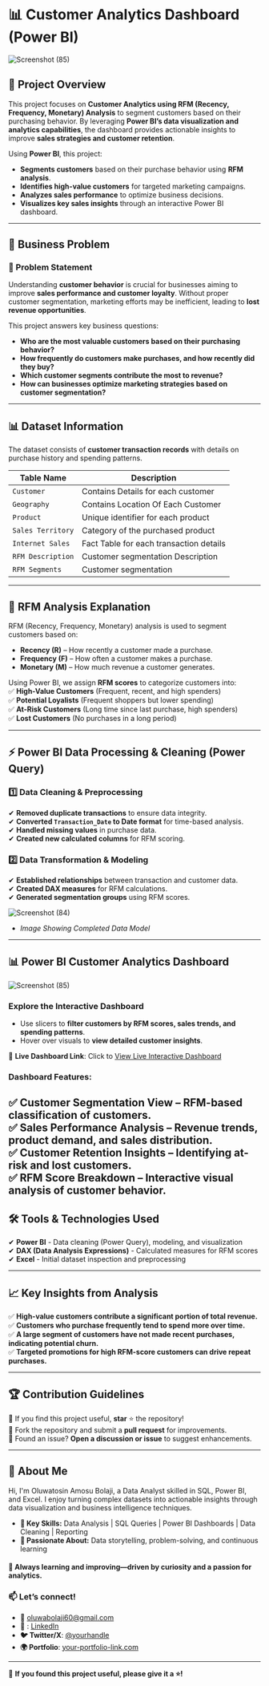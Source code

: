 # 📊 Customer Analytics Dashboard (Power BI)  

![Screenshot (85)](https://github.com/user-attachments/assets/b8746cc2-fec5-4f6e-9c7c-48b234f8bcda)


## 📌 Project Overview  
This project focuses on **Customer Analytics using RFM (Recency, Frequency, Monetary) Analysis** to segment customers based on their purchasing behavior. By leveraging **Power BI’s data visualization and analytics capabilities**, the dashboard provides actionable insights to improve **sales strategies and customer retention**.

Using **Power BI**, this project:  
- **Segments customers** based on their purchase behavior using **RFM analysis**.  
- **Identifies high-value customers** for targeted marketing campaigns.  
- **Analyzes sales performance** to optimize business decisions.  
- **Visualizes key sales insights** through an interactive Power BI dashboard.  

---

## 🎯 Business Problem  

### **🔎 Problem Statement**  
Understanding **customer behavior** is crucial for businesses aiming to improve **sales performance and customer loyalty**. Without proper customer segmentation, marketing efforts may be inefficient, leading to **lost revenue opportunities**.  

This project answers key business questions:  
- **Who are the most valuable customers based on their purchasing behavior?**  
- **How frequently do customers make purchases, and how recently did they buy?**  
- **Which customer segments contribute the most to revenue?**  
- **How can businesses optimize marketing strategies based on customer segmentation?**  

---

## 📊 Dataset Information  
The dataset consists of **customer transaction records** with details on purchase history and spending patterns.  

| Table Name         | Description |
|---------------------|-------------|
| `Customer`      |Contains Details for each customer |
| `Geography` | Contains Location Of Each Customer |
| `Product`       | Unique identifier for each product|
| `Sales Territory` | Category of the purchased product |
| `Internet Sales`     | Fact Table for each transaction details |
| `RFM Description` | Customer segmentation Description |
| `RFM Segments` | Customer segmentation |

---

## 🔎 **RFM Analysis Explanation**  
RFM (Recency, Frequency, Monetary) analysis is used to segment customers based on:  

- **Recency (R)** – How recently a customer made a purchase.  
- **Frequency (F)** – How often a customer makes a purchase.  
- **Monetary (M)** – How much revenue a customer generates.  

Using Power BI, we assign **RFM scores** to categorize customers into:  
✅ **High-Value Customers** (Frequent, recent, and high spenders)  
✅ **Potential Loyalists** (Frequent shoppers but lower spending)  
✅ **At-Risk Customers** (Long time since last purchase, high spenders)  
✅ **Lost Customers** (No purchases in a long period)  

---

## ⚡ Power BI Data Processing & Cleaning (Power Query)  

### **1️⃣ Data Cleaning & Preprocessing**  
✔ **Removed duplicate transactions** to ensure data integrity.  
✔ **Converted `Transaction_Date` to Date format** for time-based analysis.  
✔ **Handled missing values** in purchase data.  
✔ **Created new calculated columns** for RFM scoring.  

### **2️⃣ Data Transformation & Modeling**  
✔ **Established relationships** between transaction and customer data.  
✔ **Created DAX measures** for RFM calculations.  
✔ **Generated segmentation groups** using RFM scores. 

![Screenshot (84)](https://github.com/user-attachments/assets/f280602d-3ad0-4c76-9b9f-753b88645109)
- *Image Showing Completed Data Model*

---

## 📊 Power BI Customer Analytics Dashboard 

![Screenshot (85)](https://github.com/user-attachments/assets/8a2bbf3e-18c7-41fd-9b47-837844346bb3)

### Explore the Interactive Dashboard 
- Use slicers to **filter customers by RFM scores, sales trends, and spending patterns**.  
- Hover over visuals to **view detailed customer insights**.  

📌 **Live Dashboard Link**: Click to [View Live Interactive Dashboard](https://app.powerbi.com/reportEmbed?reportId=YOUR_REPORT_ID) 

### **Dashboard Features:**  
✅ **Customer Segmentation View** – RFM-based classification of customers.  
✅ **Sales Performance Analysis** – Revenue trends, product demand, and sales distribution.  
✅ **Customer Retention Insights** – Identifying at-risk and lost customers.  
✅ **RFM Score Breakdown** – Interactive visual analysis of customer behavior.  
---

## 🛠️ Tools & Technologies Used  
✔ **Power BI** - Data cleaning (Power Query), modeling, and visualization  
✔ **DAX (Data Analysis Expressions)** - Calculated measures for RFM scores  
✔ **Excel** - Initial dataset inspection and preprocessing  

---

## 📈 Key Insights from Analysis  
✅ **High-value customers contribute a significant portion of total revenue.**  
✅ **Customers who purchase frequently tend to spend more over time.**  
✅ **A large segment of customers have not made recent purchases, indicating potential churn.**  
✅ **Targeted promotions for high RFM-score customers can drive repeat purchases.**  

---

## 🏆 Contribution Guidelines
🔹 If you find this project useful, **star** ⭐ the repository!  
🔹 Fork the repository and submit a **pull request** for improvements.  
🔹 Found an issue? **Open a discussion or issue** to suggest enhancements.  

---

## 📌 About Me
Hi, I'm Oluwatosin Amosu Bolaji, a Data Analyst skilled in SQL, Power BI, and Excel. I enjoy turning complex datasets into actionable insights through data visualization and business intelligence techniques.

- **🔹 Key Skills:** Data Analysis | SQL Queries | Power BI Dashboards | Data Cleaning | Reporting
- **🔹 Passionate About:** Data storytelling, problem-solving, and continuous learning

#### 🚀 **Always learning and improving—driven by curiosity and a passion for analytics.**  

### 📫 **Let’s connect!**  
- 📩 oluwabolaji60@gmail.com
- 🔗 : [LinkedIn](https://www.linkedin.com/in/oluwatosin-amosu-722b88141)
- **🐦 Twitter/X**: [@yourhandle](#)  
- **🌍 Portfolio**: [your-portfolio-link.com](#)  

---
📌 **If you found this project useful, please give it a ⭐!**  

